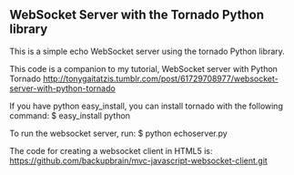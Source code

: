 WebSocket Server with the Tornado Python library
------------------------------------------------

This is a simple echo WebSocket server using the tornado Python library.

This code is a companion to my tutorial, WebSocket server with Python Tornado
http://tonygaitatzis.tumblr.com/post/61729708977/websocket-server-with-python-tornado

If you have python easy_install, you can install tornado with the following command:
$ easy_install python

To run the websocket server, run:
$ python echoserver.py

The code for creating a websocket client in HTML5 is:
https://github.com/backupbrain/mvc-javascript-websocket-client.git

